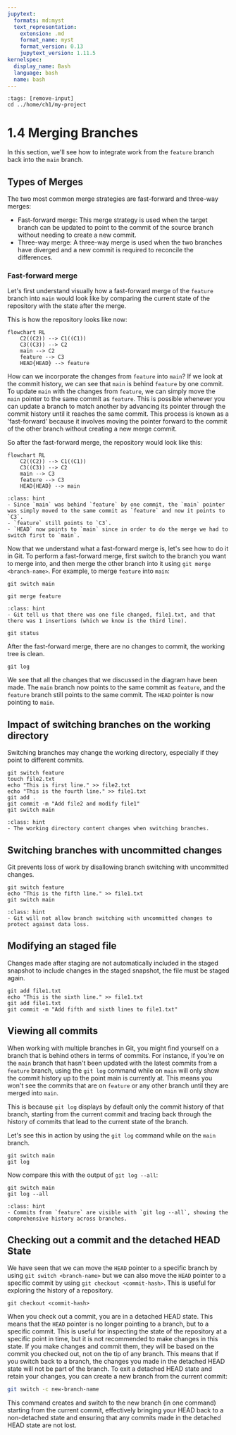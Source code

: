 ```yaml
---
jupytext:
  formats: md:myst
  text_representation:
    extension: .md
    format_name: myst
    format_version: 0.13
    jupytext_version: 1.11.5
kernelspec:
  display_name: Bash
  language: bash
  name: bash
---
```

```{code-cell} bash
:tags: [remove-input]
cd ../home/ch1/my-project
```

# 1.4 Merging Branches
In this section, we'll see how to integrate work from the `feature` branch back into the `main` branch.

## Types of Merges
The two most common merge strategies are fast-forward and three-way merges:
- Fast-forward merge: This merge strategy is used when the target branch can be updated to point to the commit of the source branch without needing to create a new commit.
- Three-way merge: A three-way merge is used when the two branches have diverged and a new commit is required to reconcile the differences.

### Fast-forward merge
Let's first understand visually how a fast-forward merge of the `feature` branch into `main` would look like by comparing the current state of the repository with the state after the merge.

This is how the repository looks like now:

```{mermaid}
flowchart RL
    C2((C2)) --> C1((C1))
    C3((C3)) --> C2
    main --> C2
    feature --> C3
    HEAD{HEAD} --> feature
```

How can we incorporate the changes from `feature` into `main`? If we look at the commit history, we can see that `main` is behind `feature` by one commit. To update `main` with the changes from `feature`, we can simply move the `main` pointer to the same commit as `feature`. This is possible whenever you can update a branch to match another by advancing its pointer through the commit history until it reaches the same commit. This process is known as a 'fast-forward' because it involves moving the pointer forward to the commit of the other branch without creating a new merge commit.

So after the fast-forward merge, the repository would look like this:

```{mermaid}
flowchart RL
    C2((C2)) --> C1((C1))
    C3((C3)) --> C2
    main --> C3
    feature --> C3
    HEAD{HEAD} --> main
```

```{admonition} What to notice
:class: hint
- Since `main` was behind `feature` by one commit, the `main` pointer was simply moved to the same commit as `feature` and now it points to `C3`.
- `feature` still points to `C3`.
- `HEAD` now points to `main` since in order to do the merge we had to switch first to `main`.
```

Now that we understand what a fast-forward merge is, let's see how to do it in Git. To perform a fast-forward merge, first switch to the branch you want to merge into, and then merge the other branch into it using `git merge <branch-name>`. For example, to merge `feature` into `main`:

```{code-cell} bash
git switch main
```

```{code-cell} bash
git merge feature
```
```{admonition} What to notice
:class: hint
- Git tell us that there was one file changed, file1.txt, and that there was 1 insertions (which we know is the third line).
```

```{code-cell} bash
git status
```

After the fast-forward merge, there are no changes to commit, the working tree is clean.

```{code-cell} bash
git log
```

We see that all the changes that we discussed in the diagram have been made. The `main` branch now points to the same commit as `feature`, and the `feature` branch still points to the same commit. The `HEAD` pointer is now pointing to `main`.

## Impact of switching branches on the working directory

Switching branches may change the working directory, especially if they point to different commits.

```{code-cell} bash
git switch feature
touch file2.txt
echo "This is first line." >> file2.txt
echo "This is the fourth line." >> file1.txt
git add .
git commit -m "Add file2 and modify file1"
git switch main
```

```{admonition} What to notice
:class: hint
- The working directory content changes when switching branches.
```

## Switching branches with uncommitted changes

Git prevents loss of work by disallowing branch switching with uncommitted changes.

```{code-cell} bash
git switch feature
echo "This is the fifth line." >> file1.txt
git switch main
```

```{admonition} What to notice
:class: hint
- Git will not allow branch switching with uncommitted changes to protect against data loss.
```

## Modifying an staged file

Changes made after staging are not automatically included in the staged snapshot to include changes in the staged snapshot, the file must be staged again.

```{code-cell} bash
git add file1.txt
echo "This is the sixth line." >> file1.txt
git add file1.txt
git commit -m "Add fifth and sixth lines to file1.txt"
```

## Viewing all commits

When working with multiple branches in Git, you might find yourself on a branch that is behind others in terms of commits. For instance, if you're on the `main` branch that hasn't been updated with the latest commits from a `feature` branch, using the `git log` command while on `main` will only show the commit history up to the point main is currently at. This means you won't see the commits that are on `feature` or any other branch until they are merged into `main`.

This is because `git log` displays by default only the commit history of that branch, starting from the current commit and tracing back through the history of commits that lead to the current state of the branch.

Let's see this in action by using the `git log` command while on the `main` branch.

```{code-cell} bash
git switch main
git log
```

Now compare this with the output of `git log --all`:

```{code-cell} bash
git switch main
git log --all
```

```{admonition} What to notice
:class: hint
- Commits from `feature` are visible with `git log --all`, showing the comprehensive history across branches.
```

## Checking out a commit and the detached HEAD State
We have seen that we can move the `HEAD` pointer to a specific branch by using `git switch <branch-name>` but we can also move the `HEAD` pointer to a specific commit by using `git checkout <commit-hash>`. This is useful for exploring the history of a repository.

```{code-cell} bash
git checkout <commit-hash>
```
  
When you check out a commit, you are in a detached HEAD state. This means that the `HEAD` pointer is no longer pointing to a branch, but to a specific commit. This is useful for inspecting the state of the repository at a specific point in time, but it is not recommended to make changes in this state. If you make changes and commit them, they will be based on the commit you checked out, not on the tip of any branch. This means that if you switch back to a branch, the changes you made in the detached HEAD state will not be part of the branch. To exit a detached HEAD state and retain your changes, you can create a new branch from the current commit:

```bash
git switch -c new-branch-name
```

This command creates and switch to the new branch (in one command) starting from the current commit, effectively bringing your HEAD back to a non-detached state and ensuring that any commits made in the detached HEAD state are not lost.
